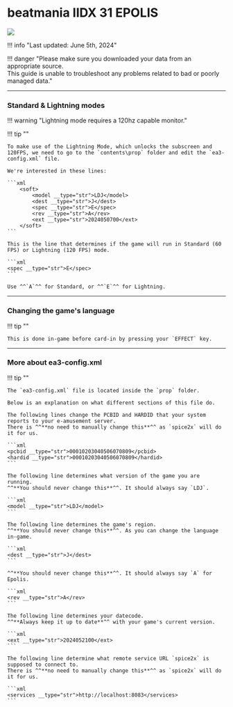 # beatmania IIDX 31 EPOLIS
<img src="/img/iidx30-31/epolis.png">

!!! info "Last updated: June 5th, 2024"

!!! danger "Please make sure you downloaded your data from an appropriate source.<br>This guide is unable to troubleshoot any problems related to bad or poorly managed data."

---
### Standard & Lightning modes

!!! warning "Lightning mode requires a 120hz capable monitor."

!!! tip ""

	To make use of the Lightning Mode, which unlocks the subscreen and 120FPS, we need to go to the `contents\prop` folder and edit the `ea3-config.xml` file.

    We're interested in these lines:

	```xml
		<soft>
			<model __type="str">LDJ</model>
			<dest __type="str">J</dest>
			<spec __type="str">E</spec>
			<rev __type="str">A</rev>
			<ext __type="str">2024050700</ext>
		</soft>
	```

    This is the line that determines if the game will run in Standard (60 FPS) or Lightning (120 FPS) mode.

    ```xml
	<spec __type="str">E</spec>
    ```

    Use ^^`A`^^ for Standard, or ^^`E`^^ for Lightning.    
    
---
### Changing the game's language

!!! tip ""

    This is done in-game before card-in by pressing your `EFFECT` key.

---
### More about ea3-config.xml

!!! tip ""

    The `ea3-config.xml` file is located inside the `prop` folder. 

    Below is an explanation on what different sections of this file do.

    The following lines change the PCBID and HARDID that your system reports to your e-amusement server.  
    There is ^^**no need to manually change this**^^ as `spice2x` will do it for us.
    
    ```xml
    <pcbid __type="str">00010203040506070809</pcbid>
    <hardid __type="str">00010203040506070809</hardid>
    ```

    The following line determines what version of the game you are running.  
    ^^**You should never change this**^^. It should always say `LDJ`.

    ```xml
    <model __type="str">LDJ</model>
    ```

	The following line determines the game's region.
	^^**You should never change this**^^. As you can change the language in-game.

	```xml
	<dest __type="str">J</dest>
	```

    ^^**You should never change this**^^. It should always say `A` for Epolis.

    ```xml
    <rev __type="str">A</rev>
    ```

    The following line determines your datecode.  
    ^^**Always keep it up to date**^^ with your game's current version.

    ```xml
    <ext __type="str">2024052100</ext>
    ```

    The following line determine what remote service URL `spice2x` is supposed to connect to.  
    There is ^^**no need to manually change this**^^ as `spice2x` will do it for us.

	```xml
	<services __type="str">http://localhost:8083</services>
    ```